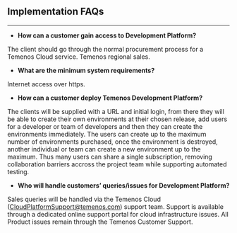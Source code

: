 ## **Implementation FAQs**

----------

- **How can a customer gain access to Development Platform?**

The client should go through the normal procurement process for a Temenos Cloud service.  Temenos regional sales. 

- **What are the minimum system requirements?**

Internet access over https.

- **How can a customer deploy Temenos Development Platform?**

The clients will be supplied with a URL and initial login, from there they will be able to create their own environments at their chosen release, add users for a developer or team of developers and then they can create the environments immediately. The users can create up to the maximum number of environments purchased, once the environment is destroyed, another individual or team can create a new environment up to the maximum. Thus many users can share a single subscription, removing collaboration barriers accross the project team while supporting automated testing.

- **Who will handle customers’ queries/issues for Development Platform?**

Sales queries will be handled via the Temenos Cloud (CloudPlatformSupport@temenos.com) support team. Support is available through a dedicated online support portal for cloud infrastructure issues.  All Product issues remain through the Temenos Customer Support. 
